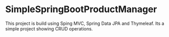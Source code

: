 # SimpleSpringBootProductManager
This project is build using Sping MVC, Spring Data JPA and Thymeleaf. Its a simple project showing CRUD operations.
